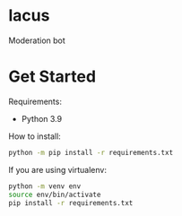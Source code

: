 # lacus
Moderation bot

# Get Started
Requirements:
- Python 3.9


How to install:
```bash
python -m pip install -r requirements.txt
```

If you are using virtualenv:
```bash
python -m venv env
source env/bin/activate
pip install -r requirements.txt
```
